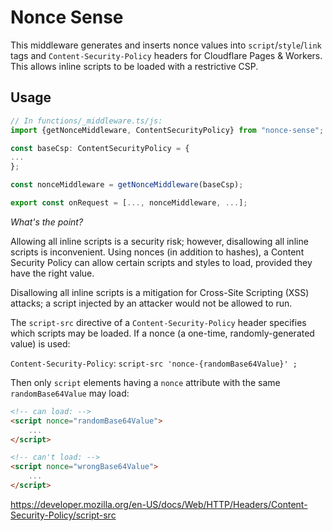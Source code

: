 # Nonce Sense

This middleware generates and inserts nonce values into `script`/`style`/`link` tags and `Content-Security-Policy` headers for Cloudflare Pages & Workers. This allows inline scripts to be loaded with a restrictive CSP.

## Usage

```typescript
// In functions/_middleware.ts/js:
import {getNonceMiddleware, ContentSecurityPolicy} from "nonce-sense";

const baseCsp: ContentSecurityPolicy = {
...
};

const nonceMiddleware = getNonceMiddleware(baseCsp);

export const onRequest = [..., nonceMiddleware, ...];
```

*What's the point?* 

Allowing all inline scripts is a security risk; however, disallowing all inline scripts is inconvenient. Using nonces (in addition to hashes), a Content Security Policy can allow certain scripts and styles to load, provided they have the right value.

Disallowing all inline scripts is a mitigation for Cross-Site Scripting (XSS) attacks; a script injected by an attacker would not be allowed to run. 

The `script-src` directive of a `Content-Security-Policy` header specifies which scripts may be loaded. If a nonce (a one-time, randomly-generated value) is used:

`Content-Security-Policy`: `script-src 'nonce-{randomBase64Value}' ;`

Then only `script` elements having a `nonce` attribute with the same `randomBase64Value` may load:

```html
<!-- can load: -->
<script nonce="randomBase64Value">
    ...
</script>

<!-- can't load: -->
<script nonce="wrongBase64Value">
    ...
</script>
```


https://developer.mozilla.org/en-US/docs/Web/HTTP/Headers/Content-Security-Policy/script-src